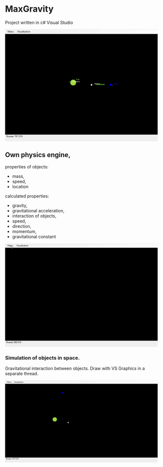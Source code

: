 # MaxGravity
Project written in c# Visual Studio

<img src="./projectScreenImage/g3.gif" width=500/>

## Own physics engine,
properties of objects:
- mass,
- speed, 
- location

calculated properties:
- gravity, 
- gravitational acceleration, 
- interaction of objects, 
- speed, 
- direction, 
- momentum, 
- gravitational constant

<img src="./projectScreenImage/g2.gif" width=500/>

### Simulation of objects in space.
Gravitational interaction between objects.
Draw with VS Graphics in a separate thread.

<img src="./projectScreenImage/g1.gif" width=500/>
